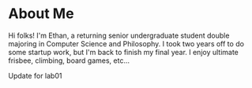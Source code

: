 # About Me

Hi folks! I'm Ethan, a returning senior undergraduate student double majoring in Computer Science and Philosophy. I took two years off to do some startup work, but I'm back to finish my final year. I enjoy ultimate frisbee, climbing, board games, etc...

Update for lab01
